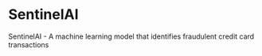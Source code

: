 # SentinelAI
SentinelAI - A machine learning model that identifies fraudulent credit card transactions

